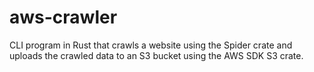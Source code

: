 # aws-crawler
CLI program in Rust that crawls a website using the Spider crate and uploads the crawled data to an S3 bucket using the AWS SDK S3 crate.
